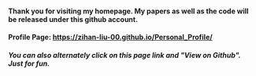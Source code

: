 #### Thank you for visiting my homepage. My papers as well as the code will be released under this github account.
#### Profile Page: https://zihan-liu-00.github.io/Personal_Profile/
##### You can also alternately click on this page link and "View on Github". Just for fun.
